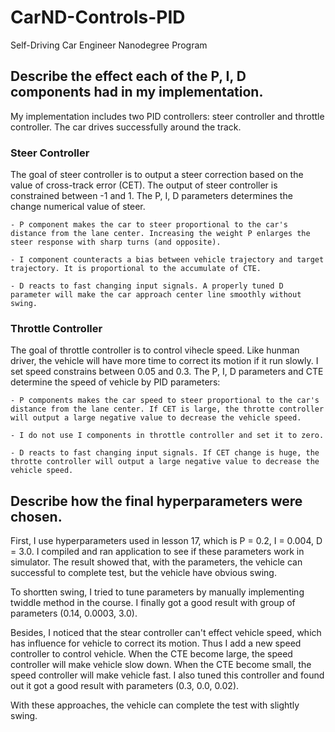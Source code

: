 # CarND-Controls-PID
Self-Driving Car Engineer Nanodegree Program

## Describe the effect each of the P, I, D components had in my implementation.

My implementation includes two PID controllers: steer controller and throttle controller. The car drives successfully around the track.

### Steer Controller

The goal of steer controller is to output a steer correction based on the value of cross-track error (CET).
The output of steer controller is constrained between -1 and 1.
The P, I, D parameters determines the change numerical value of steer. 

	- P component makes the car to steer proportional to the car's distance from the lane center. Increasing the weight P enlarges the steer response with sharp turns (and opposite). 

	- I component counteracts a bias between vehicle trajectory and target trajectory. It is proportional to the accumulate of CTE.  

	- D reacts to fast changing input signals. A properly tuned D parameter will make the car approach center line smoothly without swing.

### Throttle Controller

The goal of throttle controller is to control vihecle speed. Like hunman driver, the vehicle will have more time to correct its motion if it run slowly. I set speed constrains between 0.05 and 0.3. The P, I, D parameters and CTE determine the speed of vehicle by PID parameters:

	- P components makes the car speed to steer proportional to the car's distance from the lane center. If CET is large, the throtte controller will output a large negative value to decrease the vehicle speed.

	- I do not use I components in throttle controller and set it to zero.

	- D reacts to fast changing input signals. If CET change is huge, the throtte controller will output a large negative value to decrease the vehicle speed.

## Describe how the final hyperparameters were chosen.

First, I use hyperparameters used in lesson 17, which is P = 0.2, I = 0.004, D = 3.0. I compiled and ran application to see if these parameters work in simulator. The result showed that, with the parameters, the vehicle can successful to complete test, but the vehicle have obvious swing. 

To shortten swing, I tried to tune parameters by manually implementing twiddle method in the course. I finally got a good result with group of parameters (0.14, 0.0003, 3.0).

Besides, I noticed that the stear controller can't effect vehicle speed, which has influence for vehicle to correct its motion. Thus I add a new speed controller to control vehicle. When the CTE become large, the speed controller will make vehicle slow down. When the CTE become small, the speed controller will make vehicle fast. I also tuned this controller and found out it got a good result with parameters (0.3, 0.0, 0.02).

With these approaches, the vehicle can complete the test with slightly swing.
